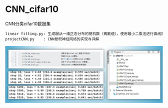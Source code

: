 # CNN_cifar10

CNN分类cifar10数据集
```txt
linear fitting.py: 生成服从一维正态分布的随机数（离散值），使用最小二乘法进行曲线拟合，并梯度下降法求取极值。 对最小二乘法和梯度下降法的一个无调用实现
projectCNN.py    : CNN卷积神经网络的实现与详解
```

![img](img1.png)
